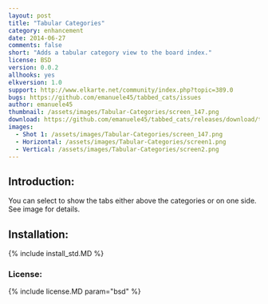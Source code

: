 ```yaml
---
layout: post
title: "Tabular Categories"
category: enhancement
date: 2014-06-27
comments: false
short: "Adds a tabular category view to the board index."
license: BSD
version: 0.0.2
allhooks: yes
elkversion: 1.0
support: http://www.elkarte.net/community/index.php?topic=389.0
bugs: https://github.com/emanuele45/tabbed_cats/issues
author: emanuele45
thumbnail: /assets/images/Tabular-Categories/screen_147.png
download: https://github.com/emanuele45/tabbed_cats/releases/download/tabcat_0.1.0/TabularCategories_0-1-0.zip
images:
  - Shot 1: /assets/images/Tabular-Categories/screen_147.png
  - Horizontal: /assets/images/Tabular-Categories/screen1.png
  - Vertical: /assets/images/Tabular-Categories/screen2.png
---
```


## Introduction:
You can select to show the tabs either above the categories or on one side.  See image for details.

## Installation:
{% include install_std.MD %}

### License:
{% include license.MD param="bsd" %}